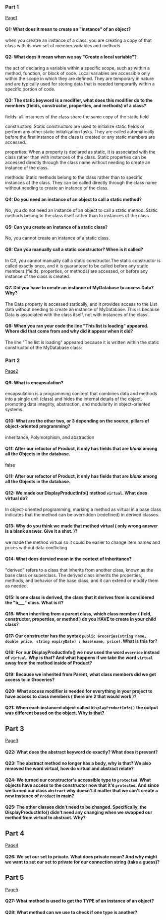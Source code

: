 ﻿### Part 1
[Page1](Training/Page1.md)

#### Q1: What does it mean to create an "instance" of an object?
when you creatre an instance of a class, you are creating a copy of that class
with its own set of member variables and methods
#### Q2: What does it mean when we say "Create a local variable"?
 the act of declaring a variable within a specific scope, such as 
 within a method, function, or block of code. Local variables are 
 accessible only within the scope in which they are defined. They 
 are temporary in nature and are typically used for storing data 
 that is needed temporarily within a specific portion of code.
#### Q3: The static keyword is a modifier, what does this modifier do to the members (fields, constructor, properties, and methods) of a class?
fields: all instances of the class share the same copy of the static field

constructors:  Static constructors are used to initialize static 
fields or perform any other static initialization tasks. They are 
called automatically before the first instance of the class is created 
or any static members are accessed.

properties: When a property is declared as static, it is associated 
with the class rather than with instances of the class. Static properties 
can be accessed directly through the class name without needing to create 
an instance of the class.

methods: Static methods belong to the class rather than to specific 
instances of the class. They can be called directly through the class 
name without needing to create an instance of the class.
#### Q4: Do you need an instance of an object to call a static method?

No, you do not need an instance of an object to call a static method.
Static methods belong to the class itself rather than to instances
of the class
#### Q5: Can you create an instance of a static class?
No, you cannot create an instance of a static class.
#### Q6: Can you manually call a static constructor? When is it called?
In C#, you cannot manually call a static constructor.The static 
constructor is called exactly once, and it is guaranteed to be 
called before any static members (fields, properties, or methods) 
are accessed, or before any instance of the class is created. 
#### Q7: Did you have to create an instance of MyDatabase to access Data? Why?
The Data property is accessed statically, and it provides access 
to the List<string> data without needing to create an instance of 
MyDatabase. This is because Data is associated with the class itself, 
not with instances of the class.
#### Q8: When you ran your code the line "This list is loading" appeared. Where did that come from and why did it appear when it did?
The line "The list is loading" appeared because it is written within
the static constructor of the MyDatabase class:
### Part 2
[Page2](Training/Page2.md)

#### Q9: What is encapsulation?
encapsulation is a programming concept that combines data and methods
into a single unit (class) and hides the internal details of the object, 
promoting data integrity, abstraction, and modularity in object-oriented 
systems.

#### Q10: What are the other two, or 3 depending on the source, pillars of object-oriented programming?
inheritance, Polymorphism, and abstraction
#### Q11: After our refactor of Product, it only has fields that are _blank_ among all the Objects in the database.
false
#### Q11: After our refactor of Product, it only has fields that are _blank_ among all the Objects in the database.
#### Q12: We made our DisplayProductInfo() method `virtual`. What does virtual do?

In object-oriented programming, marking a method
as virtual in a base class indicates that the method 
can be overridden (redefined) in derived classes.
#### Q13: Why do you think we made that method virtual ( only wrong answer is a blank answer. Give it a shot. )?
we made the method virtual so it could be easier to
change item names and prices without data conflicting
#### Q14: What does dervied mean in the context of inheritance?
"derived" refers to a class that inherits from another class,
known as the base class or superclass. The derived class inherits
the properties, methods, and behavior of the base class, and it
can extend or modify them as needed.
#### Q15: Is one class is derived, the class that it derives from is considered the "b___" class. What is it?
#### Q16: When inheriting from a parent class, which class member ( field, constructor, properties, or method ) do you HAVE to create in your child class?
#### Q17: Our constructor has the syntax `public Groceries(string name, double price, string expiryDate) : base(name, price)`. What is this for?
#### Q18: For our DisplayProductInfo() we now used the word `override` instead of `virtual`. Why is that? And what happens if we take the word `virtual` away from the method inside of Product?
#### Q19: Because we inherited from Parent, what class members did we get access to in Groceries?
#### Q20: What access modifier is needed for everything in your project to have access to class members ( there are 2 that would work )?
#### Q21: When each instanced object called `DisplayProductInfo()` the output was different based on the object. Why is that?

## Part 3
[Page3](Training/Page3.md)

#### Q22: What does the abstract keyword do exactly? What does it prevent?
#### Q23: The abstract method no longer has a body, why is that? We also removed the word virtual, how do virtual and abstract relate?
#### Q24: We turned our constructor's accessible type to `protected`. What objects have access to the constructor now that it's `protected`. And since we turned our class `abstract` why doesn't it matter that we can't create a new instance of `Product` in main?
#### Q25: The other classes didn't need to be changed. Specifically, the DisplayProductInfo() didn't need any changing when we swapped our method from virtual to abstract. Why?

## Part 4
[Page4](Training/Page4.md)

#### Q26: We set our set to private. What does private mean? And why might we want to set our set to private for our connection string (take a guess)?

## Part 5
[Page5](Training/Page5.md)

#### Q27: What method is used to get the TYPE of an instance of an object?
#### Q28: What method can we use to check if one type is another?